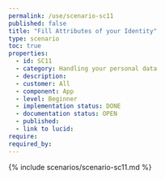 ```yaml
---
permalink: /use/scenario-sc11
published: false
title: "Fill Attributes of your Identity"
type: scenario
toc: true
properties:
  - id: SC11
  - category: Handling your personal data
  - description:
  - customer: All
  - component: App
  - level: Beginner
  - implementation status: DONE
  - documentation status: OPEN
  - published:
  - link to lucid:
require:
required_by:
---
```


{% include scenarios/scenario-sc11.md %}
